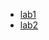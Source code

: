 - [lab1](https://github.com/FearlessAtom/computer-networks/tree/lab1)
 - [lab2](https://github.com/FearlessAtom/computer-networks/tree/lab2)
